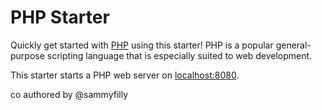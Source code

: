 # PHP Starter

Quickly get started with [PHP](https://www.php.net/) using this starter! PHP is a popular general-purpose scripting language that is especially suited to web development.

This starter starts a PHP web server on [localhost:8080](http://localhost:8080).

co authored by @sammyfilly
